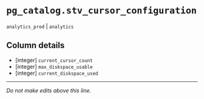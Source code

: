 # `pg_catalog.stv_cursor_configuration`
`analytics_prod` | `analytics`

## Column details
* [integer]   `current_cursor_count`
* [integer]   `max_diskspace_usable`
* [integer]   `current_diskspace_used`

-------------------------------------------------------------------------------
*Do not make edits above this line.*
